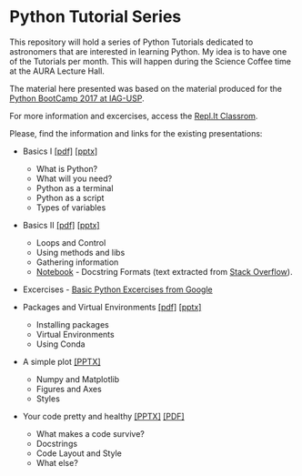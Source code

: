 # Python Tutorial Series

This repository will hold a series of Python Tutorials dedicated to astronomers that are interested in learning Python. My idea is to have one of the Tutorials per month. This will happen during the Science Coffee time at the AURA Lecture Hall.

The material here presented was based on the material produced for the [Python BootCamp 2017 at IAG-USP](https://github.com/b1quint/PythonBootcamp2017).

For more information and excercises, access the [Repl.It Classrom](https://repl.it/data/classrooms/share/35396e379378bdf971abf2ca1c83b3df).

Please, find the information and links for the existing presentations:

- Basics I [[pdf]](https://github.com/b1quint/Python-Tutorial-Series/blob/master/Presentations/Python%20Tutorial%20Series%20-%20Basics%20I.pdf) [[pptx]](https://github.com/b1quint/Python-Tutorial-Series/blob/master/Presentations/Python%20Tutorial%20Series%20-%20Basics%20I.pptx)
  - What is Python?
  - What will you need?
  - Python as a terminal
  - Python as a script
  - Types of variables

- Basics II [[pdf]](https://github.com/b1quint/Python-Tutorial-Series/blob/master/Presentations/Python%20Tutorial%20Series%20-%20Basics%20II.pdf) [[pptx]](https://github.com/b1quint/Python-Tutorial-Series/blob/master/Presentations/Python%20Tutorial%20Series%20-%20Basics%20II.pptx)
  - Loops and Control
  - Using methods and libs
  - Gathering information
  - [Notebook](https://github.com/b1quint/Python-Tutorial-Series/blob/master/Notebooks/PTS%20Basics%20II%20-%20Docstring%20Format.ipynb) - Docstring Formats (text extracted from [Stack Overflow](https://stackoverflow.com/questions/3898572/what-is-the-standard-python-docstring-format?utm_medium=organic&utm_source=google_rich_qa&utm_campaign=google_rich_qa)).

- Excercises - [Basic Python Excercises from Google](https://developers.google.com/edu/python/exercises/basic)
  
- Packages and Virtual Environments [[pdf]](https://github.com/b1quint/Python-Tutorial-Series/raw/master/Presentations/Python%20Tutorial%20Series%20-%20Packages%20and%20Virtual%20Envs.pdf) [[pptx]](https://github.com/b1quint/Python-Tutorial-Series/raw/master/Presentations/Python%20Tutorial%20Series%20-%20Packages%20and%20Virtual%20Envs.pptx)
  - Installing packages 
  - Virtual Environments
  - Using Conda

- A simple plot [[PPTX]](https://github.com/b1quint/Python-Tutorial-Series/raw/master/Presentations/Python%20Tutorial%20Series%204%20-%20A%20simple%20plot.pptx)
  - Numpy and Matplotlib
  - Figures and Axes
  - Styles
  
- Your code pretty and healthy [[PPTX]](https://github.com/b1quint/Python-Tutorial-Series/raw/master/Presentations/Python%20Tutorial%20Series%206%20-%20Pretty%20and%20Healthy%20%5BAutosaved%5D.pptx) [[PDF]](https://github.com/b1quint/Python-Tutorial-Series/raw/master/Presentations/Python%20Tutorial%20Series%206%20-%20Pretty%20and%20Healthy%20%5BAutosaved%5D.pdf)
  - What makes a code survive?
  - Docstrings
  - Code Layout and Style
  - What else?
